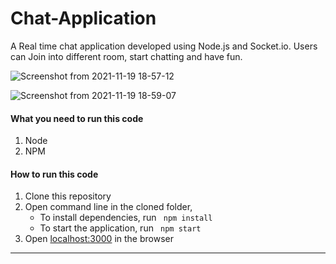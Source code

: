 # Chat-Application
A Real time chat application developed using Node.js and Socket.io. Users can Join into different room, start chatting and have fun.

![Screenshot from 2021-11-19 18-57-12](https://user-images.githubusercontent.com/50790815/142631174-52f732ff-fe23-4e1d-ab7f-becd18174f14.png)

![Screenshot from 2021-11-19 18-59-07](https://user-images.githubusercontent.com/50790815/142631305-e9ede57e-13d7-4d63-90d1-c604e9b4a9f1.png)

#### What you need to run this code
1. Node
2. NPM 

####  How to run this code
1. Clone this repository 
2. Open command line in the cloned folder,
   - To install dependencies, run ```  npm install  ``` 
   - To start the application, run ```  npm start  ``` 
3. Open [localhost:3000](http://localhost:3000/) in the browser
---- 
